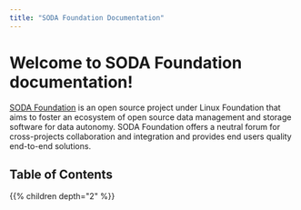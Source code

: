 ```yaml
---
title: "SODA Foundation Documentation"
---
```


# Welcome to SODA Foundation documentation!

[SODA Foundation](http://github.com/sodafoundation) is an open source project under Linux Foundation that aims to foster an ecosystem of open source data management and storage software for data autonomy. SODA Foundation offers a neutral forum for cross-projects collaboration and integration and provides end users quality end-to-end solutions.


## Table of Contents

{{% children depth="2" %}}
